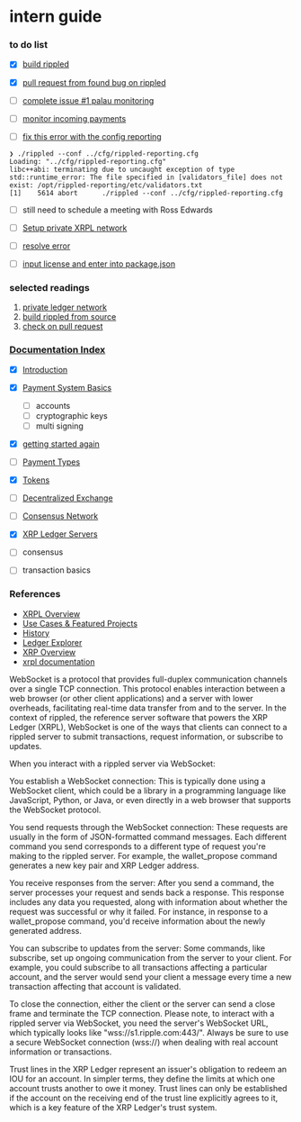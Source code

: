 #  intern guide

###  to do list

-  [x] [build rippled](./src/build-rippled/macos/README.md)
-  [x] [pull request from found bug on rippled](./src/build-rippled/macos/PR.md)
-  [ ] [complete issue #1 palau monitoring](https://github.com/ripple/cbdc-monitoring/issues/1)
-  [ ] [monitor incoming payments](https://xrpl.org/monitor-incoming-payments-with-websocket.html)

- [ ] [fix this error with the config reporting]()

```
❯ ./rippled --conf ../cfg/rippled-reporting.cfg
Loading: "../cfg/rippled-reporting.cfg"
libc++abi: terminating due to uncaught exception of type std::runtime_error: The file specified in [validators_file] does not exist: /opt/rippled-reporting/etc/validators.txt
[1]    5614 abort      ./rippled --conf ../cfg/rippled-reporting.cfg
```

-  [ ] still need to schedule a meeting with Ross Edwards

-  [ ] [Setup private XRPL network](https://ripplelabs.atlassian.net/wiki/spaces/RIPD/pages/2728100754/Setup+private+XRPL+network)

-  [ ] [resolve error](https://preview.redoc.ly/dcm-docs/xbs-1822-private-ledger/dcm/admin/private-network/quickstart/)

-  [ ] [input license and enter into package.json]()


### selected readings

1.  [private ledger network](./src/private-network/README.md)
2.  [build rippled from source](./src/build-rippled/README.md)
3.  [check on pull request](https://github.com/XRPLF/rippled/pull/4583)

### [Documentation Index](https://xrpl.org/docs-index.html)

- [x] [Introduction](#introduction)
- [x] [Payment System Basics](#payment-system-basics)
     - [ ] accounts 
     - [ ] cryptographic keys
     - [ ] multi signing

- [x] [getting started again](https://xrpl.org/get-started-using-javascript.html)
- [ ] [Payment Types](#payment-types)
- [x] [Tokens](#tokens)
- [ ] [Decentralized Exchange](#decentralized-exchange)
- [ ] [Consensus Network](#consensus-network)
- [x] [XRP Ledger Servers](#xrp-ledger-servers)

- [ ] consensus
- [ ] transaction basics

### References

- [XRPL Overview](#xrpl-overview)
- [Use Cases & Featured Projects](#use-cases--featured-projects)
- [History](#history)
- [Ledger Explorer](#ledger-explorer)
- [XRP Overview](#xrp-overview)
- [xrpl documentation](https://xrpl.org/docs-index.html)

WebSocket is a protocol that provides full-duplex communication channels over a single TCP connection. This protocol enables interaction between a web browser (or other client applications) and a server with lower overheads, facilitating real-time data transfer from and to the server.
In the context of rippled, the reference server software that powers the XRP Ledger (XRPL), WebSocket is one of the ways that clients can connect to a rippled server to submit transactions, request information, or subscribe to updates.

When you interact with a rippled server via WebSocket:

You establish a WebSocket connection: This is typically done using a WebSocket client, which could be a library in a programming language like JavaScript, Python, or Java, or even directly in a web browser that supports the WebSocket protocol.

You send requests through the WebSocket connection: These requests are usually in the form of JSON-formatted command messages. Each different command you send corresponds to a different type of request you're making to the rippled server. For example, the wallet_propose command generates a new key pair and XRP Ledger address.

You receive responses from the server: After you send a command, the server processes your request and sends back a response. This response includes any data you requested, along with information about whether the request was successful or why it failed. For instance, in response to a wallet_propose command, you'd receive information about the newly generated address.

You can subscribe to updates from the server: Some commands, like subscribe, set up ongoing communication from the server to your client. For example, you could subscribe to all transactions affecting a particular account, and the server would send your client a message every time a new transaction affecting that account is validated.

To close the connection, either the client or the server can send a close frame and terminate the TCP connection.
Please note, to interact with a rippled server via WebSocket, you need the server's WebSocket URL, which typically looks like "wss://s1.ripple.com:443/". Always be sure to use a secure WebSocket connection (wss://) when dealing with real account information or transactions.

Trust lines in the XRP Ledger represent an issuer's obligation to redeem an IOU for an account. In simpler terms, they define the limits at which one account trusts another to owe it money. Trust lines can only be established if the account on the receiving end of the trust line explicitly agrees to it, which is a key feature of the XRP Ledger's trust system.
